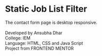 # Static Job List Filter


The contact form page is desktop responsive.
<br><br>
Developed by Ansubha Dhar
<br>
College: IEM
<br>
Language: HTML, CSS and Java Script
<br>
Project from FRONTEND MENTOR